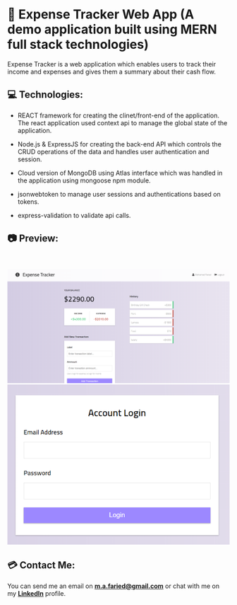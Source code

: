 # 📐 Expense Tracker Web App (A demo application built using MERN full stack technologies)

Expense Tracker is a web application which enables users to track their income and expenses and gives them a summary about their cash flow.

## 💻 Technologies:

* REACT framework for creating the clinet/front-end of the application. The react application used context api to manage the global state of the application.

* Node.js & ExpressJS for creating the back-end API which controls the CRUD operations of the data and handles user authentication and session.

* Cloud version of MongoDB using Atlas interface which was handled in the application using mongoose npm module.

* jsonwebtoken to manage user sessions and authentications based on tokens.

* express-validation to validate api calls.

## 📷 Preview:
<br>
<p align="center">
    <img src="./screenshots/ExpenseTracker_02.PNG" alt="screen1" width="800"/>
    <br>
    <img src="./screenshots/ExpenseTracker_01.PNG" alt="screen1" width="800"/>
</p>

## 💳 Contact Me:
You can send me an email on **m.a.faried@gmail.com** or chat with me on my **[LinkedIn](https://www.linkedin.com/in/mo-faried-0258a445/)** profile.